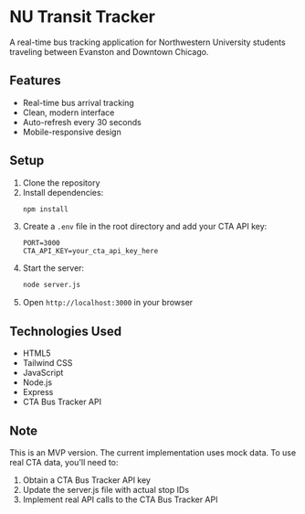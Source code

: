 # NU Transit Tracker

A real-time bus tracking application for Northwestern University students traveling between Evanston and Downtown Chicago.

## Features

- Real-time bus arrival tracking
- Clean, modern interface
- Auto-refresh every 30 seconds
- Mobile-responsive design

## Setup

1. Clone the repository
2. Install dependencies:
   ```bash
   npm install
   ```
3. Create a `.env` file in the root directory and add your CTA API key:
   ```
   PORT=3000
   CTA_API_KEY=your_cta_api_key_here
   ```
4. Start the server:
   ```bash
   node server.js
   ```
5. Open `http://localhost:3000` in your browser

## Technologies Used

- HTML5
- Tailwind CSS
- JavaScript
- Node.js
- Express
- CTA Bus Tracker API

## Note

This is an MVP version. The current implementation uses mock data. To use real CTA data, you'll need to:
1. Obtain a CTA Bus Tracker API key
2. Update the server.js file with actual stop IDs
3. Implement real API calls to the CTA Bus Tracker API 